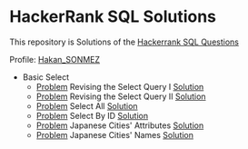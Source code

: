 # HackerRank SQL Solutions

This repository is Solutions of the [Hackerrank SQL Questions](https://www.hackerrank.com/domains/sql)

Profile: [Hakan_SONMEZ](https://www.hackerrank.com/Hakan_SONMEZ)<br>

- Basic Select
    - [Problem](https://www.hackerrank.com/challenges/revising-the-select-query/problem) Revising the Select Query I [Solution](https://github.com/sonmez-hakan/hackerrank-sql/blob/master/BasicSelect/revising-the-select-query.py)
    - [Problem](https://www.hackerrank.com/challenges/revising-the-select-query-2/problem) Revising the Select Query II [Solution](https://github.com/sonmez-hakan/hackerrank-sql/blob/master/BasicSelect/revising-the-select-query-2.py)
    - [Problem](https://www.hackerrank.com/challenges/select-all-sql/problem) Select All [Solution](https://github.com/sonmez-hakan/hackerrank-sql/blob/master/BasicSelect/select-all-sql.py)
    - [Problem](https://www.hackerrank.com/challenges/select-by-id/problem) Select By ID [Solution](https://github.com/sonmez-hakan/hackerrank-sql/blob/master/BasicSelect/select-by-id.py)
    - [Problem](https://www.hackerrank.com/challenges/japanese-cities-attributes/problem) Japanese Cities' Attributes [Solution](https://github.com/sonmez-hakan/hackerrank-sql/blob/master/BasicSelect/japanese-cities-attributes.py)
    - [Problem](https://www.hackerrank.com/challenges/japanese-cities-name/problem) Japanese Cities' Names [Solution](https://github.com/sonmez-hakan/hackerrank-sql/blob/master/BasicSelect/japanese-cities-name.py)